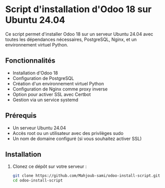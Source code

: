 # Script d'installation d'Odoo 18 sur Ubuntu 24.04

Ce script permet d'installer Odoo 18 sur un serveur Ubuntu 24.04 avec toutes les dépendances nécessaires, PostgreSQL, Nginx, et un environnement virtuel Python.

## Fonctionnalités

- Installation d'Odoo 18
- Configuration de PostgreSQL
- Création d'un environnement virtuel Python
- Configuration de Nginx comme proxy inverse
- Option pour activer SSL avec Certbot
- Gestion via un service systemd

## Prérequis

- Un serveur Ubuntu 24.04
- Accès root ou un utilisateur avec des privilèges sudo
- Un nom de domaine configuré (si vous souhaitez activer SSL)

## Installation

1. Clonez ce dépôt sur votre serveur :
   ```bash
   git clone https://github.com/Mahjoub-sami/odoo-install-script.git
   cd odoo-install-script
